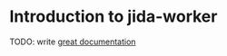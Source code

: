 # Introduction to jida-worker

TODO: write [great documentation](http://jacobian.org/writing/great-documentation/what-to-write/)
